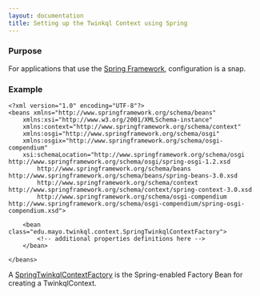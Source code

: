 ```yaml
---
layout: documentation
title: Setting up the Twinkql Context using Spring
---
```


### Purpose
For applications that use the [Spring Framework](http://www.springsource.org), configuration is a snap.

### Example
	<?xml version="1.0" encoding="UTF-8"?>
	<beans xmlns="http://www.springframework.org/schema/beans"
		xmlns:xsi="http://www.w3.org/2001/XMLSchema-instance"
		xmlns:context="http://www.springframework.org/schema/context"
		xmlns:osgi="http://www.springframework.org/schema/osgi"
		xmlns:osgix="http://www.springframework.org/schema/osgi-compendium"
		xsi:schemaLocation="http://www.springframework.org/schema/osgi http://www.springframework.org/schema/osgi/spring-osgi-1.2.xsd
			http://www.springframework.org/schema/beans http://www.springframework.org/schema/beans/spring-beans-3.0.xsd
			http://www.springframework.org/schema/context http://www.springframework.org/schema/context/spring-context-3.0.xsd
			http://www.springframework.org/schema/osgi-compendium http://www.springframework.org/schema/osgi-compendium/spring-osgi-compendium.xsd">

		<bean class="edu.mayo.twinkql.context.SpringTwinkqlContextFactory">
			<!-- additional properties definitions here -->
		</bean>

	</beans>

A [SpringTwinkqlContextFactory](../maven-site/apidocs/edu/mayo/twinkql/context/SpringTwinkqlContextFactory.html) is the Spring-enabled
Factory Bean for creating a TwinkqlContext.



